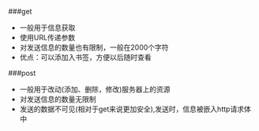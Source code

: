 ###get
- 一般用于信息获取
- 使用URL传递参数
- 对发送信息的数量也有限制，一般在2000个字符
- 优点：可以添加入书签，方便以后随时查看

###post
- 一般用于改动(添加、删除，修改)服务器上的资源
- 对发送信息的数量无限制
- 发送的数据不可见(相对于get来说更加安全),发送时，信息被嵌入http请求体中
